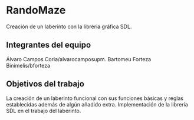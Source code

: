 # RandoMaze

Creación de un laberinto con la libreria gráfica SDL.

## Integrantes del equipo

Álvaro Campos Coria/alvarocamposupm.
Bartomeu Forteza Binimelis/bforteza

## Objetivos del trabajo

La creación de un laberinto funcional con sus funciones básicas y reglas establecidas además de algún añadido extra.
Implementación de la librería SDL en el trabajo del laberinto.
